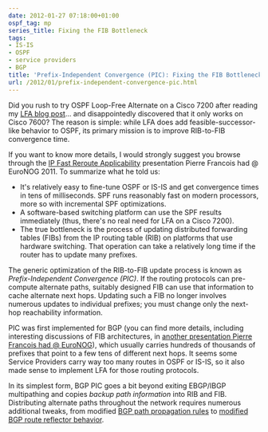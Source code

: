 ```yaml
---
date: 2012-01-27 07:18:00+01:00
ospf_tag: mp
series_title: Fixing the FIB Bottleneck
tags:
- IS-IS
- OSPF
- service providers
- BGP
title: 'Prefix-Independent Convergence (PIC): Fixing the FIB Bottleneck'
url: /2012/01/prefix-independent-convergence-pic.html
---
```

Did you rush to try OSPF Loop-Free Alternate on a Cisco 7200 after reading my [LFA blog post](/2012/01/loop-free-alternate-ospf-meets-eigrp.html)... and disappointedly discovered that it only works on Cisco 7600? The reason is simple: while LFA does add feasible-successor-like behavior to OSPF, its primary mission is to improve RIB-to-FIB convergence time.
<!--more-->
If you want to know more details, I would strongly suggest you browse through the [IP Fast Reroute Applicability](http://www.data.proidea.org.pl/euronog/1edycja/materialy/prezentacje/Pierre_Francois_IP_Fast_Reroute_Applicability.pdf) presentation Pierre Francois had @ EuroNOG 2011. To summarize what he told us:

- It's relatively easy to fine-tune OSPF or IS-IS and get convergence times in tens of milliseconds. SPF runs reasonably fast on modern processors, more so with incremental SPF optimizations.
- A software-based switching platform can use the SPF results immediately (thus, there's no real need for LFA on a Cisco 7200).
- The true bottleneck is the process of updating distributed forwarding tables (FIBs) from the IP routing table (RIB) on platforms that use hardware switching. That operation can take a relatively long time if the router has to update many prefixes.

The generic optimization of the RIB-to-FIB update process is known as *Prefix-Independent Convergence (PIC)*. If the routing protocols can pre-compute alternate paths, suitably designed FIB can use that information to cache alternate next hops. Updating such a FIB no longer involves numerous updates to individual prefixes; you must change only the next-hop reachability information.

PIC was first implemented for BGP (you can find more details, including interesting discussions of FIB architectures, in [another presentation Pierre Francois had @ EuroNOG](http://www.data.proidea.org.pl/euronog/1edycja/materialy/prezentacje/Pierre_Francois_BGP_Add-Paths.pdf)), which usually carries hundreds of thousands of prefixes that point to a few tens of different next hops. It seems some Service Providers carry way too many routes in OSPF or IS-IS, so it also made sense to implement LFA for those routing protocols.

In its simplest form, BGP PIC goes a bit beyond exiting EBGP/IBGP multipathing and copies *backup path information* into RIB and FIB. Distributing alternate paths throughout the network requires numerous additional tweaks, from modified [BGP path propagation rules](/2021/12/bgp-multipath-addpath.html) to [modified BGP route reflector behavior](/2021/10/bgp-optimal-route-reflection.html).
